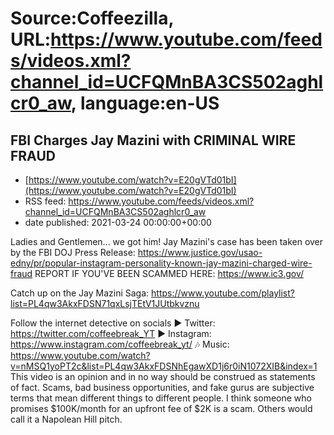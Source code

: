 # Source:Coffeezilla, URL:https://www.youtube.com/feeds/videos.xml?channel_id=UCFQMnBA3CS502aghlcr0_aw, language:en-US

## FBI Charges Jay Mazini with CRIMINAL WIRE FRAUD
 - [https://www.youtube.com/watch?v=E20gVTd01bI](https://www.youtube.com/watch?v=E20gVTd01bI)
 - RSS feed: https://www.youtube.com/feeds/videos.xml?channel_id=UCFQMnBA3CS502aghlcr0_aw
 - date published: 2021-03-24 00:00:00+00:00

Ladies and Gentlemen... we got him! Jay Mazini's case has been taken over by the FBI
DOJ Press Release: https://www.justice.gov/usao-edny/pr/popular-instagram-personality-known-jay-mazini-charged-wire-fraud
REPORT IF YOU'VE BEEN SCAMMED HERE: https://www.ic3.gov/

Catch up on the Jay Mazini Saga: https://www.youtube.com/playlist?list=PL4qw3AkxFDSN71qxLsjTEtV1JUtbkvznu

Follow the internet detective on socials
► Twitter: https://twitter.com/coffeebreak_YT
► Instagram: https://www.instagram.com/coffeebreak_yt/
🎶 Music: https://www.youtube.com/watch?v=nMSQ1yoPT2c&list=PL4qw3AkxFDSNhEgawXD1j6r0iN1072XIB&index=1
This video is an opinion and in no way should be construed as statements of fact. Scams, bad business opportunities, and fake gurus are subjective terms that mean different things to different people. I think someone who promises $100K/month for an upfront fee of $2K is a scam. Others would call it a Napolean Hill pitch.


